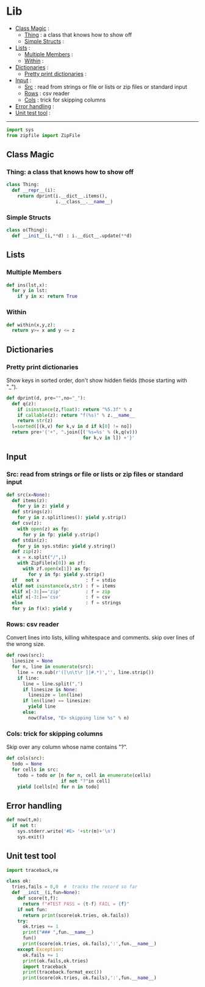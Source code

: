 # Lib

- [Class Magic](#class-magic) : 
  - [Thing](#thing-a-class-that-knows-how-to-show-off) : a class that knows how to show off
  - [Simple Structs](#simple-structs) : 
- [Lists](#lists) : 
  - [Multiple Members](#multiple-members) : 
  - [Within](#within) : 
- [Dictionaries](#dictionaries) : 
  - [Pretty print dictionaries](#pretty-print-dictionaries) : 
- [Input](#input) : 
  - [Src](#src-read-from-strings-or-file-or-lists-or-zip-files-or-standard-input) : read from strings or file or lists or zip files or standard input
  - [Rows](#rows-csv-reader) : csv reader
  - [Cols](#cols-trick-for-skipping-columns) : trick for skipping columns
- [Error handling](#error-handling) : 
- [Unit test tool](#unit-test-tool) : 

---------------

```py
import sys
from zipfile import ZipFile
```

## Class Magic
### Thing: a class that knows how to show off
```py
class Thing:
  def __repr__(i):
    return dprint(i.__dict__.items(), 
                  i.__class__.__name__)
```
### Simple Structs

```py
class o(Thing):
  def __init__(i,**d) : i.__dict__.update(**d)
```

## Lists
### Multiple Members
```py
def ins(lst,x):
  for y in lst:
    if y in x: return True
```

### Within 
```py
def within(x,y,z):
  return y>= x and y <= z
```

## Dictionaries
### Pretty print dictionaries
Show keys in sorted order, don't show 
hidden fields (those starting with "\_").

```py
def dprint(d, pre="",no="_"):
  def q(z):
    if isinstance(z,float): return "%5.3f" % z
    if callable(z): return "f(%s)" % z.__name__
    return str(z)
  l=sorted([(k,v) for k,v in d if k[0] != no])
  return pre+'{'+", ".join([('%s=%s' % (k,q(v))) 
                            for k,v in l]) +'}'
```
## Input 
### Src: read from strings or file or lists or zip files or standard input

```py
def src(x=None):
  def items(z):
    for y in z: yield y
  def strings(z):
    for y in z.splitlines(): yield y.strip()
  def csv(z):
    with open(z) as fp:
      for y in fp: yield y.strip()
  def stdin(z):
    for y in sys.stdin: yield y.string()
  def zip(z):
    x = x.split("/",1)
    with ZipFile(x[0]) as zf:
      with zf.open(x[1]) as fp:
        for y in fp: yield y.strip()
  if   not x                 : f = stdio
  elif not isinstance(x,str) : f = items
  elif x[-3:]=='zip'         : f = zip
  elif x[-3:]=='csv'         : f = csv
  else                       : f = strings
  for y in f(x): yield y
```
### Rows: csv reader
Convert lines into lists, killing whitespace
and comments. skip over lines of the wrong size.

```py
def rows(src):
  linesize = None
  for n, line in enumerate(src):
    line = re.sub(r'([\n\t\r ]|#.*)','', line.strip())
    if line:
      line = line.split(",")
      if linesize is None:
        linesize = len(line)
      if len(line) == linesize:
        yield line
      else:
        now(False, "E> skipping line %s" % n)
```

### Cols: trick for skipping columns
Skip over any column whose name contains "?".
```py
def cols(src):
  todo = None
  for cells in src:
    todo = todo or [n for n, cell in enumerate(cells)
                    if not "?"in cell]
    yield [cells[n] for n in todo]
```
##  Error handling
```py
def now(t,m):
  if not t:
    sys.stderr.write('#E> '+str(m)+'\n')
    sys.exit()
```

## Unit test tool
```py
import traceback,re

class ok:
  tries,fails = 0,0  #  tracks the record so far
  def __init__(i,fun=None):
    def score(t,f): 
      return f"#TEST PASS = {t-f} FAIL = {f}"
    if not fun:     
      return print(score(ok.tries, ok.fails))
    try:
      ok.tries += 1
      print("### ",fun.__name__)
      fun()
      print(score(ok.tries, ok.fails),':',fun.__name__)
    except Exception:
      ok.fails += 1
      print(ok.fails,ok.tries)
      import traceback
      print(traceback.format_exc())
      print(score(ok.tries, ok.fails),':',fun.__name__)
```


